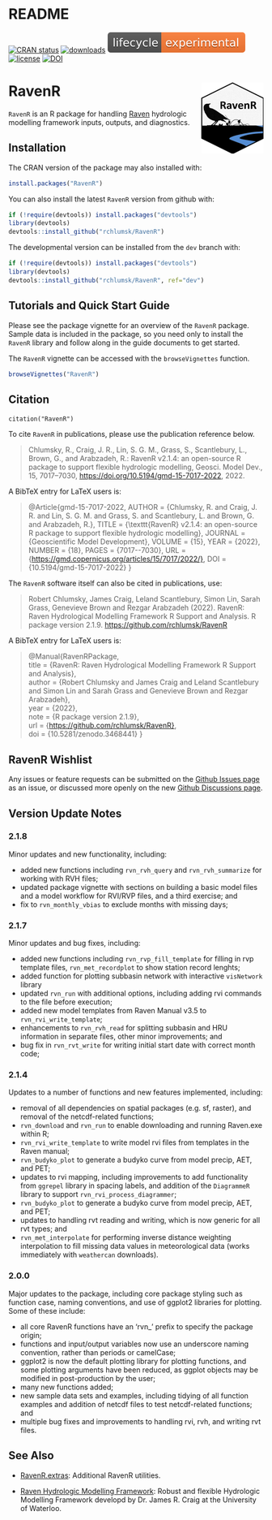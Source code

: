 README
================

[![CRAN
status](https://www.r-pkg.org/badges/version/RavenR)](https://cran.r-project.org/package=RavenR)
[![downloads](https://cranlogs.r-pkg.org:443/badges/grand-total/RavenR?color=yellowgreen)](https://cranlogs.r-pkg.org:443/badges/grand-total/RavenR?color=yellowgreen)
![lifecycle](./man/figures/lifecycle-experimental.svg)
[![license](https://img.shields.io/badge/license-GPL3-lightgrey.svg)](https://choosealicense.com/)
[![DOI](https://zenodo.org/badge/DOI/10.5281/zenodo.4248183.svg)](https://doi.org/10.5281/zenodo.4248183)

# RavenR <img src="inst/extdata/logo/RavenR_logo_small.png" align="right" />

`RavenR` is an R package for handling [Raven](http://raven.uwaterloo.ca/) hydrologic modelling framework
inputs, outputs, and diagnostics. 

## Installation

The CRAN version of the package may also installed with:
``` r
install.packages("RavenR")
```

You can also install the latest `RavenR` version from github with:

``` r
if (!require(devtools)) install.packages("devtools")
library(devtools)
devtools::install_github("rchlumsk/RavenR")
```

The developmental version can be installed from the `dev` branch with:

``` r
if (!require(devtools)) install.packages("devtools")
library(devtools)
devtools::install_github("rchlumsk/RavenR", ref="dev")
```

## Tutorials and Quick Start Guide

Please see the package vignette for an overview of the `RavenR` package. 
Sample data is included in the package, so you need only
to install the `RavenR` library and follow along in the guide documents to
get started.

The `RavenR` vignette can be accessed with the `browseVignettes` function.
``` r
browseVignettes("RavenR")
```

## Citation
```{r}
citation("RavenR")
```

To cite `RavenR` in publications, please use the publication reference below.

> Chlumsky, R., Craig, J. R., Lin, S. G. M., Grass, S., Scantlebury, L., Brown, G., and Arabzadeh, R.: RavenR v2.1.4: an open-source R package to support flexible hydrologic modelling, Geosci. Model Dev., 15, 7017–7030, https://doi.org/10.5194/gmd-15-7017-2022, 2022.
  
A BibTeX entry for LaTeX users is:

>  @Article{gmd-15-7017-2022,
>      AUTHOR = {Chlumsky, R. and Craig, J. R. and Lin, S. G. M. and Grass, S. and Scantlebury, L. and Brown, G. and Arabzadeh, R.},
>      TITLE = {\texttt{RavenR} v2.1.4: an open-source R package to support flexible hydrologic modelling},
>      JOURNAL = {Geoscientific Model Development},
>      VOLUME = {15},
>      YEAR = {2022},
>      NUMBER = {18},
>      PAGES = {7017--7030},
>      URL = {https://gmd.copernicus.org/articles/15/7017/2022/},
>      DOI = {10.5194/gmd-15-7017-2022}
}

The `RavenR` software itself can also be cited in publications, use:

> Robert Chlumsky, James Craig, Leland Scantlebury, Simon
  Lin, Sarah Grass, Genevieve Brown and Rezgar Arabzadeh
  (2022). RavenR: Raven Hydrological Modelling Framework R Support and Analysis. R
  package version 2.1.9. https://github.com/rchlumsk/RavenR
  
A BibTeX entry for LaTeX users is:

>  @Manual{RavenRPackage,  
>      title = {RavenR: Raven Hydrological Modelling Framework R Support and Analysis},  
>      author = {Robert Chlumsky and James Craig and Leland Scantlebury and Simon Lin and Sarah Grass and Genevieve Brown and Rezgar Arabzadeh},  
>      year = {2022},  
>      note = {R package version 2.1.9},  
>      url = {https://github.com/rchlumsk/RavenR},  
>      doi = {10.5281/zenodo.3468441}
>  }


## RavenR Wishlist

Any issues or feature requests can be submitted on the [Github Issues page](https://github.com/rchlumsk/RavenR/issues) as an issue, or 
discussed more openly on the new [Github Discussions page](https://github.com/rchlumsk/RavenR/discussions).

## Version Update Notes

### 2.1.8

Minor updates and new functionality, including:

  - added new functions including `rvn_rvh_query` and `rvn_rvh_summarize` for working with RVH files;
  - updated package vignette with sections on building a basic model files and a model workflow for RVI/RVP files, and a third exercise; and 
  - fix to `rvn_monthly_vbias` to exclude months with missing days;


### 2.1.7

Minor updates and bug fixes, including:

  - added new functions including `rvn_rvp_fill_template` for filling in rvp template files, `rvn_met_recordplot` to show station record lenghts; 
  - added function for plotting subbasin network with interactive `visNetwork` library
  - updated `rvn_run` with additional options, including adding rvi commands to the file before execution;   
  - added new model templates from Raven Manual v3.5 to `rvn_rvi_write_template`; 
  - enhancements to `rvn_rvh_read` for splitting subbasin and HRU information in separate files, other minor improvements; and
  - bug fix in `rvn_rvt_write` for writing initial start date with correct month code;


### 2.1.4

Updates to a number of functions and new features implemented, including:

  - removal of all dependencies on spatial packages (e.g. sf, raster),
    and removal of the netcdf-related functions; 
  - `rvn_download` and `rvn_run` to enable downloading and running Raven.exe within R;    
  - `rvn_rvi_write_template` to write model rvi files from templates in the Raven manual;
  - `rvn_budyko_plot` to generate a budyko curve from model precip, AET, and PET;
  - updates to rvi mapping, including improvements to add functionality from `ggrepel` library
    in spacing labels, and addition of the `DiagrammeR` library to support `rvn_rvi_process_diagrammer`;
  - `rvn_budyko_plot` to generate a budyko curve from model precip, AET, and PET;
  - updates to handling rvt reading and writing, which is now generic for all rvt types; and
  - `rvn_met_interpolate` for performing inverse distance weighting interpolation to fill 
    missing data values in meteorological data (works immediately with `weathercan` downloads).

### 2.0.0

Major updates to the package, including core package styling such as
function case, naming conventions, and use of ggplot2 libraries for
plotting. Some of these include:

  - all core RavenR functions have an ‘rvn\_’ prefix to specify the
    package origin;  
  - functions and input/output variables now use an underscore naming
    convention, rather than periods or camelCase;  
  - ggplot2 is now the default plotting library for plotting functions,
    and some plotting arguments have been reduced, as ggplot objects may
    be modified in post-production by the user;  
  - many new functions added;  
  - new sample data sets and examples, including tidying of all function
    examples and addition of netcdf files to test netcdf-related
    functions; and  
  - multiple bug fixes and improvements to handling rvi, rvh, and
    writing rvt files.

## See Also

* [RavenR.extras](https://github.com/rchlumsk/RavenR.extras): Additional RavenR utilities.

* [Raven Hydrologic Modelling Framework](http://raven.uwaterloo.ca/): Robust and flexible Hydrologic Modelling Framework developd by Dr. James R. Craig at the University of Waterloo.
